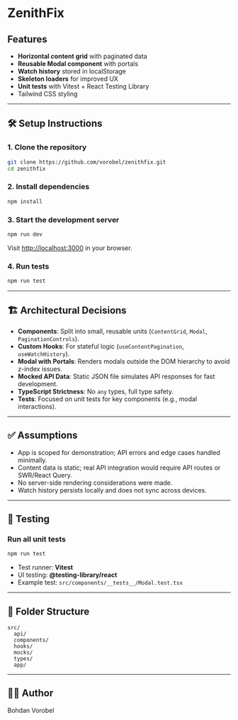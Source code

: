
# ZenithFix

## Features

- **Horizontal content grid** with paginated data
- **Reusable Modal component** with portals
- **Watch history** stored in localStorage
- **Skeleton loaders** for improved UX
- **Unit tests** with Vitest + React Testing Library
- Tailwind CSS styling

---

## 🛠 Setup Instructions

### 1. Clone the repository
```bash
git clone https://github.com/vorobel/zenithfix.git
cd zenithfix
```

### 2. Install dependencies
```bash
npm install
```

### 3. Start the development server
```bash
npm run dev
```
Visit [http://localhost:3000](http://localhost:3000) in your browser.

### 4. Run tests
```bash
npm run test
```

---

## 🏗 Architectural Decisions

- **Components**: Split into small, reusable units (`ContentGrid`, `Modal`, `PaginationControls`).
- **Custom Hooks**: For stateful logic (`useContentPagination`, `useWatchHistory`).
- **Modal with Portals**: Renders modals outside the DOM hierarchy to avoid z-index issues.
- **Mocked API Data**: Static JSON file simulates API responses for fast development.
- **TypeScript Strictness**: No `any` types, full type safety.
- **Tests**: Focused on unit tests for key components (e.g., modal interactions).

---

## ✅ Assumptions

- App is scoped for demonstration; API errors and edge cases handled minimally.
- Content data is static; real API integration would require API routes or SWR/React Query.
- No server-side rendering considerations were made.
- Watch history persists locally and does not sync across devices.

---

## 🧪 Testing

### Run all unit tests
```bash
npm run test
```

- Test runner: **Vitest**
- UI testing: **@testing-library/react**
- Example test: `src/components/__tests__/Modal.test.tsx`

---

## 📂 Folder Structure
```
src/
  api/
  components/
  hooks/
  mocks/
  types/
  app/
```

---

## 🧑‍💻 Author

Bohdan Vorobel
